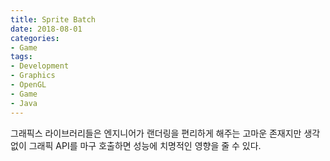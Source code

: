 ```yaml
---
title: Sprite Batch
date: 2018-08-01
categories:
- Game
tags:
- Development
- Graphics
- OpenGL
- Game
- Java
---
```




그래픽스 라이브러리들은 엔지니어가 랜더링을 편리하게 해주는 고마운 존재지만 생각없이 그래픽 API를 마구 호출하면 성능에 치명적인 영향을 줄 수 있다.